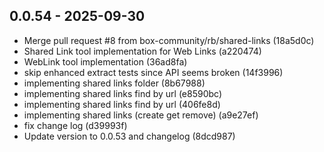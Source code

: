 ## 0.0.54 - 2025-09-30

* Merge pull request #8 from box-community/rb/shared-links (18a5d0c)
* Shared Link tool implementation for Web Links (a220474)
* WebLink tool implementation (36ad8fa)
* skip enhanced extract tests since API seems broken (14f3996)
* implementing shared links folder (8b67988)
* implementing shared links find by url (e8590bc)
* implementing shared links find by url (406fe8d)
* implementing shared links (create get remove) (a9e27ef)
* fix change log (d39993f)
* Update version to 0.0.53 and changelog (8dcd987)